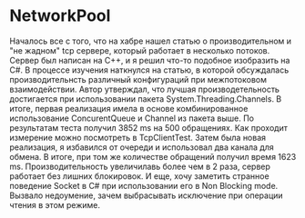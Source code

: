 # NetworkPool

Началось все с того, чтo на хабре нашел статью о производительном и "не жадном" tcp сервере, который работает в несколько потоков. Сервер был написан на С++, и я решил что-то подобное изобразить на C#. В процессе изучения наткнулся на статью, в которой обсуждалась производительнсть различный конфигураций при межпотоковом взаимодействии. Автор утверждал, что лучшая производетельность достигается при использовании пакета System.Threading.Channels. В итоге, первая реализация имела в основе комбинированное использование ConcurentQueue и Channel из пакета выше. По результатам теста получил 3852 ms на 500 обращениях. Как проходит измерение можно посмотреть в TcpClientTest. Затем была новая реализация, я избавился от очереди и использовал два канала для обмена. В итоге, при том же количестве обращений получил время 1623 ms. Производительность увеличилавь более чем в 2 раза, сервер работает без лишних блокировок. И еще, хочу заметить странное поведение Socket в C# при использовании его в Non Blocking mode. Вызвало недоумение, зачем выбрасывать исключение при операции чтения в этом режиме. 
